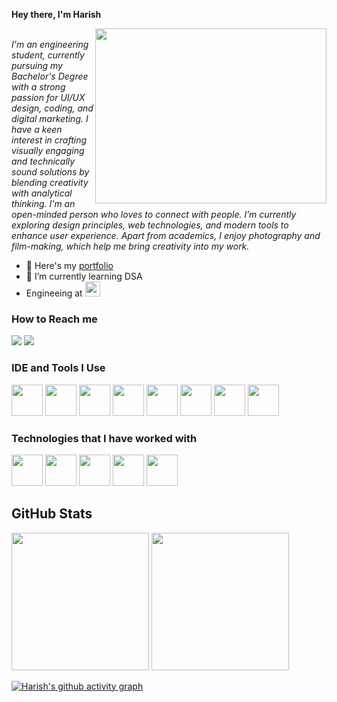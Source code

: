 **Hey there, I'm Harish**

<div>
<img align="right" width="370" height="280" src="https://i.pinimg.com/originals/47/f0/34/47f0342cec72b800463bf003eac1257e.gif" >   
 </div>
<br>
 <i> I'm an engineering student, currently pursuing my Bachelor's Degree with a strong passion for UI/UX design, coding, and digital marketing. I have a keen interest in crafting visually engaging and technically sound solutions by blending creativity with analytical thinking. I'm an open-minded person who loves to connect with people. I’m currently exploring design principles, web technologies, and modern tools to enhance user experience. Apart from academics, I enjoy photography and film-making, which help me bring creativity into my work.</i>

- 🔭 Here's my [portfolio](https://harishkumarea.wixsite.com/itshk-1)                                                 
- 🌱 I’m currently learning DSA
- Engineeing at [<img src="https://grt.edu.in/wp-content/uploads/2025/01/grt_footer.jpg" height="24">](https://grt.edu.in/)
  
 ### How to Reach me
 [<img src="https://img.shields.io/badge/LinkedIn-0077B5?style=for-the-badge&logo=linkedin&logoColor=white" />](https://www.linkedin.com/in/harish-e-a-0273bb294?utm_source=share&utm_campaign=share_via&utm_content=profile&utm_medium=android_app) [<img src="https://img.shields.io/badge/instagram-d62976?style=for-the-badge&logo=instagram&logoColor=white" />](https://www.instagram.com/harishkumar497/)


### IDE and Tools I Use
<div>
<img height="50" width="50" src="https://img.icons8.com/color/48/000000/visual-studio-code-2019.png"/> 
 <img height="50" width="50" src="https://img.icons8.com/color/48/figma--v1.png"/> 
 <img height="50" width="50" src="https://img.icons8.com/color/50/000000/git.png"/> 
  <img height="50" width="50" src="https://img.icons8.com/color/480/null/notion--v1.png"/> 
  <img height="50" width="50" src="https://img.icons8.com/color/48/adobe-photoshop.png"/> 
  <img  height="50" src="https://img.shields.io/badge/Netlify-00C7B7?style=for-the-badge&logo=netlify&logoColor=white"/> 
  <img height="50" src="https://img.shields.io/badge/Adobe%20XD-FF61F6?style=for-the-badge&logo=Adobe%20XD&logoColor=white"/> 
    <img height="50" width="50" src="https://img.icons8.com/windows/32/wix.png"/> 
  
</div>

    
### Technologies that I have worked with
<div>
 <img height="50" width="50" src="https://img.icons8.com/color/48/000000/html-5.png" />  
 <img height="50" width="50" src="https://img.icons8.com/color/48/000000/css3.png" /> 
<img height="50" width="50" src="https://img.icons8.com/color/48/000000/bootstrap.png" />
<img height="50" width="50" src="https://img.icons8.com/color/48/000000/javascript.png"/>
<img height="50" width="50" src="https://img.icons8.com/color/48/java-coffee-cup-logo--v1.png"/> 
 </div>

## GitHub Stats
<p align="center">
<div>
<img height="220" src="https://github-readme-stats.vercel.app/api?username=harishea&show_icons=true&title_color=#3080ED&icon_color=#3080ED&text_color=black&bg_color=#FFFEFE">
<img height="220" src="https://github-readme-stats.vercel.app/api/top-langs/?username=harishea&count_private=true&langs_count=4&title_color=#3080ED&icon_color=#3080ED&text_color=black&bg_color=#FFFEFE">
</div>
</p>

[![Harish's github activity graph](https://github-readme-activity-graph.vercel.app/graph?username=harishea&bg_color=000000&color=ffffff&line=00fffb&point=ffffff&area=true&hide_border=true)](https://github.com/ashutosh00710/github-readme-activity-graph)

